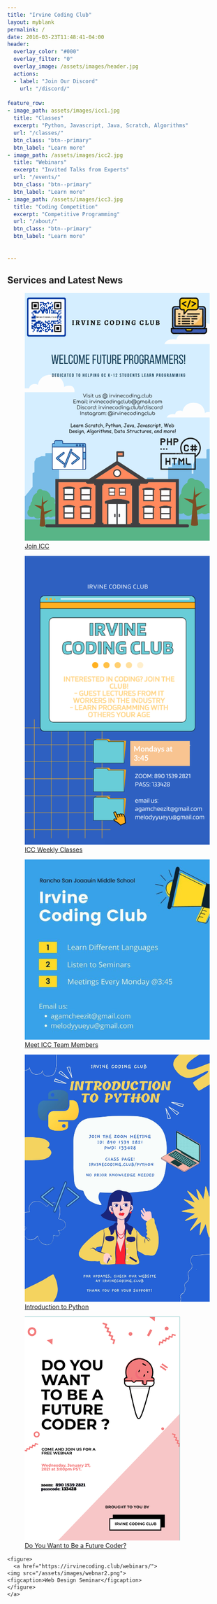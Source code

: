 ```yaml
---
title: "Irvine Coding Club"
layout: myblank
permalink: /
date: 2016-03-23T11:48:41-04:00
header:
  overlay_color: "#000"
  overlay_filter: "0"
  overlay_image: /assets/images/header.jpg
  actions:
  - label: "Join Our Discord"
    url: "/discord/"

feature_row:
- image_path: assets/images/icc1.jpg
  title: "Classes"
  excerpt: "Python, Javascript, Java, Scratch, Algorithms"
  url: "/classes/"
  btn_class: "btn--primary"
  btn_label: "Learn more"
- image_path: /assets/images/icc2.jpg
  title: "Webinars"
  excerpt: "Invited Talks from Experts"
  url: "/events/"
  btn_class: "btn--primary"
  btn_label: "Learn more"
- image_path: /assets/images/icc3.jpg
  title: "Coding Competition"
  excerpt: "Competitive Programming"
  url: "/about/"
  btn_class: "btn--primary"
  btn_label: "Learn more"


---
```


<div class="col-lg-12 text-center">
          <h2 class="section-heading">Services and Latest News</h2>
</div>

  <div id="columns">

  <figure>
    <a href="/assets/images/icc_poster.png">
  <img src="/assets/images/icc_poster.png">
  <figcaption>Join ICC</figcaption>
  </a>
  </figure>

  <figure>
    <a href="/classes">
  <img src="/assets/images/iccmeet.png">
  <figcaption>ICC Weekly Classes</figcaption>
  </a>
  </figure>

  <figure>
      <a href="/about">
  <img src="/assets/images/iccmeet2.png">
  <figcaption>Meet ICC Team Members</figcaption>
  </a>
  </figure>

  <figure>
      <a href="/python">
  <img src="/assets/images/python_class.jpg">
  <figcaption>Introduction to Python</figcaption>
  </a>
  </figure>


  <figure>
  <a href="https://irvinecoding.club/webinars/">
  <img src="/assets/images/webinar1.png">
  <figcaption>Do You Want to Be a Future Coder?</figcaption>
  </a>
  </figure>

  	<figure>
      <a href="https://irvinecoding.club/webinars/">
  	<img src="/assets/images/webnar2.png">
  	<figcaption>Web Design Seminar</figcaption>
  	</figure>
    </a>
  </div>
